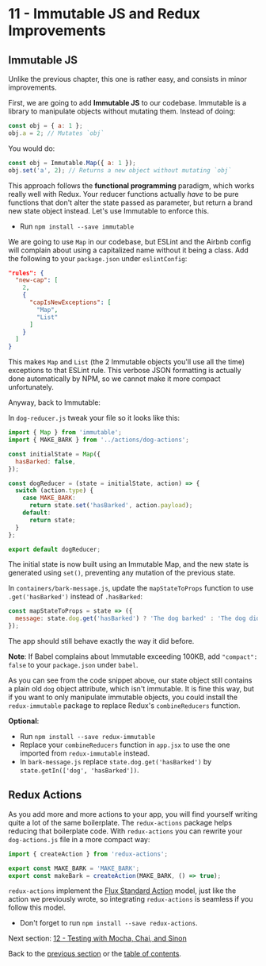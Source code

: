 # 11 - Immutable JS and Redux Improvements

## Immutable JS

Unlike the previous chapter, this one is rather easy, and consists in minor improvements.

First, we are going to add **Immutable JS** to our codebase. Immutable is a library to manipulate objects without mutating them. Instead of doing:

```javascript
const obj = { a: 1 };
obj.a = 2; // Mutates `obj`
```
You would do:
```javascript
const obj = Immutable.Map({ a: 1 });
obj.set('a', 2); // Returns a new object without mutating `obj`
```

This approach follows the **functional programming** paradigm, which works really well with Redux. Your reducer functions actually *have* to be pure functions that don't alter the state passed as parameter, but return a brand new state object instead. Let's use Immutable to enforce this.

- Run `npm install --save immutable`

We are going to use `Map` in our codebase, but ESLint and the Airbnb config will complain about using a capitalized name without it being a class. Add the following to your `package.json` under `eslintConfig`:

```json
"rules": {
  "new-cap": [
    2,
    {
      "capIsNewExceptions": [
        "Map",
        "List"
      ]
    }
  ]
}
```
This makes `Map` and `List` (the 2 Immutable objects you'll use all the time) exceptions to that ESLint rule. This verbose JSON formatting is actually done automatically by NPM, so we cannot make it more compact unfortunately.

Anyway, back to Immutable:

In `dog-reducer.js` tweak your file so it looks like this:

```javascript
import { Map } from 'immutable';
import { MAKE_BARK } from '../actions/dog-actions';

const initialState = Map({
  hasBarked: false,
});

const dogReducer = (state = initialState, action) => {
  switch (action.type) {
    case MAKE_BARK:
      return state.set('hasBarked', action.payload);
    default:
      return state;
  }
};

export default dogReducer;
```

The initial state is now built using an Immutable Map, and the new state is generated using `set()`, preventing any mutation of the previous state.

In `containers/bark-message.js`, update the `mapStateToProps` function to use `.get('hasBarked')` instead of `.hasBarked`:

```javascript
const mapStateToProps = state => ({
  message: state.dog.get('hasBarked') ? 'The dog barked' : 'The dog did not bark',
});
```

The app should still behave exactly the way it did before.

**Note**: If Babel complains about Immutable exceeding 100KB, add `"compact": false` to your `package.json` under `babel`.

As you can see from the code snippet above, our state object still contains a plain old `dog` object attribute, which isn't immutable. It is fine this way, but if you want to only manipulate immutable objects, you could install the `redux-immutable` package to replace Redux's `combineReducers` function.

**Optional**:
- Run `npm install --save redux-immutable`
- Replace your `combineReducers` function in `app.jsx` to use the one imported from `redux-immutable` instead.
- In `bark-message.js` replace `state.dog.get('hasBarked')` by `state.getIn(['dog', 'hasBarked'])`.

## Redux Actions

As you add more and more actions to your app, you will find yourself writing quite a lot of the same boilerplate. The `redux-actions` package helps reducing that boilerplate code. With `redux-actions` you can rewrite your `dog-actions.js` file in a more compact way:

```javascript
import { createAction } from 'redux-actions';

export const MAKE_BARK = 'MAKE_BARK';
export const makeBark = createAction(MAKE_BARK, () => true);
```

`redux-actions` implement the [Flux Standard Action](https://github.com/acdlite/flux-standard-action) model, just like the action we previously wrote, so integrating `redux-actions` is seamless if you follow this model.

- Don't forget to run `npm install --save redux-actions`.

Next section: [12 - Testing with Mocha, Chai, and Sinon](/tutorial/12-testing-mocha-chai-sinon)

Back to the [previous section](/tutorial/10-redux) or the [table of contents](https://github.com/verekia/js-stack-from-scratch).
